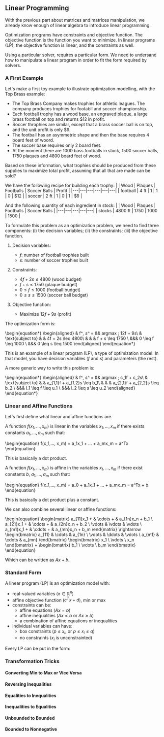 ## Linear Programming 

With the previous part about matrices and matrices manipulation, we already know enough of linear algebra to introduce linear programming.

Optimization programs have constraints and objective function. The objective function is the function you want to minimize. In linear programs (LP), the objective function is linear, and the constraints as well. 

Using a particular solver, requires a particular form. We need to undersand how to manipulate a linear program in order to fit the form required by solvers.

### A First Example

Let's make a first toy example to illustrate optimization modelling, with the Top Brass example:

- The Top Brass Company makes trophies for athletic leagues. The company produces trophies for footabll and soccer championship.
- Each football trophy has a wood base, an engraved plaque, a large brass football on top and returns $12 in profit.
- Soccer throphies are similar, except that a brass soccer ball is on top, and the unit profit is only $9.
- The football has an asymmetric shape and then the base requires 4 board feet of woord.
- The soccer base requires only 2 board feet. 
- At the moment there are 1000 bass footballs in stock, 1500 soccer balls, 1750 plaques and 4800 board feet of wood.

Based on these information, what trophies should be produced from these supplies to maximize total profit, assuming that all that are made can be sold?

We have the following recipe for building each trophy:
|   | Wood  | Plaques  | Footballs  | Soccer Balls  | Profit |
|---|---|---|---|---|---|
| football  |  4 ft |  1 | 1  | 0  | $12 |
|  soccer | 2 ft  |  1 | 0  |  1 |  $9 |

And the following quantity of each ingredient in stock:
|   | Wood  | Plaques  | Footballs  | Soccer Balls  | 
|---|---|---|---|---|
| stocks  |  4800 ft |  1750 | 1000  | 1500  | 

To formulate this problem as an optimization problem, we need to find three components: (i) the decision variables; (ii) the constraints; (iii) the objective function.

1. Decision variables:
    - $f$: number of football trophies built
    - $s$: number of soccer trophies built

2. Constraints:
    - $4f + 2s \leq 4800$ (wood budget)
    - $f + s \leq 1750$ (plaque budget)
    - $0 \leq f \leq 1000$ (football budget)
    - $0 \leq s \leq 1500$ (soccer ball budget)

3. Objective function:
    - Maximize $12f + 9s$ (profit)

The optimization form is:

\begin{equation*}
\begin{aligned}
& f^*, s^* = 
&& argmax \; 12f + 9s\\
& \text{subject to}
& & 4f + 2s \leq 4800\\
& & & f + s \leq 1750 \\
&&&  0 \leq f \leq 1000 \\
&&& 0 \leq s \leq 1500
\end{aligned}
\end{equation*}

This is an example of a linear program (LP), a type of optimization model.
In that model, you have decision variables ($f$ and $s$) and parameters (the rest).

A more generic way to write this problem is:

\begin{equation*}
\begin{aligned}
& f^*, s^* = 
&& argmax \; c_1f + c_2s\\
& \text{subject to}
& & a_{1,1}f + a_{1,2}s \leq b_1\\
& & & a_{2,1}f + a_{2,2}s \leq b_2 \\
&&&  l_1 \leq f \leq u_1 \\
&&& l_2 \leq s \leq u_2
\end{aligned}
\end{equation*}



### Linear and Affine Functions

Let's first define what linear and affine functions are.

A function $f(x_1,..., x_m)$ is linear in the variables $x_1, ..., x_m$ if there exists constants $a_1, ... , a_m$ such that:

\begin{equation}
f(x_1,..., x_m) = a_1x_1 + ... + a_mx_m =
a^Tx
\end{equation}

This is basically a dot product. 

A function $f(x_1,..., x_m)$ is affine in the variables $x_1, ..., x_m$ if there exist constants $b$, $a_1, ... , a_m$ such that:


\begin{equation}
f(x_1,..., x_m) = a_0 + a_1x_1 + ... + a_mx_m =
a^Tx + b
\end{equation}

This is basically a dot product plus a constant. 

We can also combine several linear or affine functions:

\begin{equation}
\begin{matrix}
a_{11}x_1 + & \cdots + & a_{1n}x_n + b_1 \\
a_{21}x_1 + & \cdots + & a_{2n}x_n + b_2 \\
\vdots & \vdots & \vdots \\
a_{m1}x_1 + & \cdots + & a_{mn}x_n + b_m 
\end{matrix} \rightarrow
\begin{bmatrix}
a_{11} & \cdots & a_{1n} \\
\vdots & \ddots & \vdots \\
a_{m1} & \cdots & a_{mn}
\end{bmatrix}
\begin{bmatrix}
x_1 \\
\vdots \\
x_n
\end{bmatrix}
+ 
\begin{bmatrix}
b_1 \\
\vdots \\
b_m
\end{bmatrix}
\end{equation}

Which can be written as $Ax + b$.

### Standard Form

A linear program (LP) is an optimization model with:

- real-valued variables ($x \in \mathbb{R}^n$)
- affine objective function ($c^Tx + d$), min or max
- constraints can be:
    - affine equations ($Ax = b$)
    - affine inequalities ($Ax \leq b$ or $Ax \geq b$)
    - a combination of affine equations or inequalities
- individual variables can have:
    - box constraints ($p \leq x_i$, or $p \leq x_i \leq q$)
    - no constraints ($x_i$ is unconstrainted)

Every LP can be put in the form:

### Transformation Tricks

#### Converting Min to Max or Vice Versa

#### Reversing Inequalities 

#### Equalities to Inequalities 

#### Inequalities to Equalities 

#### Unbounded to Bounded

#### Bounded to Nonnegative

